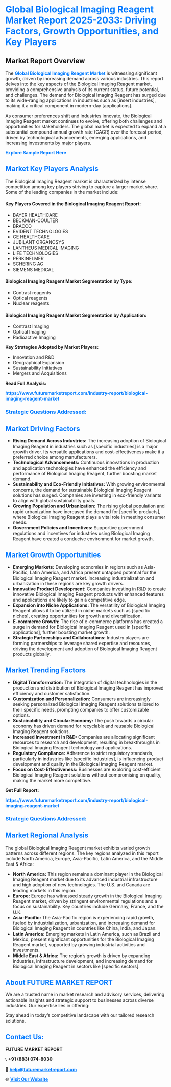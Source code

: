 <h1 style="color: #007BFF;">Global Biological Imaging Reagent Market Report 2025-2033: Driving Factors, Growth Opportunities, and Key Players</h1>

<section id="overview">
<h2>Market Report Overview</h2>
<p>The <a href="https://www.futuremarketreport.com/industry-report/biological-imaging-reagent-market" style="color: #007BFF; text-decoration: none;"><strong>Global Biological Imaging Reagent Market</strong></a> is witnessing significant growth, driven by increasing demand across various industries. This report delves into the key aspects of the Biological Imaging Reagent market, providing a comprehensive analysis of its current status, future potential, and challenges. The demand for Biological Imaging Reagent has surged due to its wide-ranging applications in industries such as [insert industries], making it a critical component in modern-day [applications].</p>
<p>As consumer preferences shift and industries innovate, the Biological Imaging Reagent market continues to evolve, offering both challenges and opportunities for stakeholders. The global market is expected to expand at a substantial compound annual growth rate (CAGR) over the forecast period, driven by technological advancements, emerging applications, and increasing investments by major players.</p>
</section>

<section id="overview">
<p><a href="https://www.futuremarketreport.com/request-sample/reportId=54198" style="color: #007BFF; text-decoration: none;"><strong>Explore Sample Report Here</strong></a></p>
</section>

<section id="key-players">
<h2 style="color: #007BFF;">Market Key Players Analysis</h2>
<p>The Biological Imaging Reagent market is characterized by intense competition among key players striving to capture a larger market share. Some of the leading companies in the market include:</p>
<h4>Key Players Covered in the Biological Imaging Reagent Report:</h4>
<ul><li>BAYER HEALTHCARE</li><li>BECKMAN-COULTER</li><li>BRACCO</li><li>EVIDENT TECHNOLOGIES</li><li>GE HEALTHCARE</li><li>JUBILANT ORGANOSYS</li><li>LANTHEUS MEDICAL IMAGING</li><li>LIFE TECHNOLOGIES</li><li>PERKINELMER</li><li>SCHERING AG</li><li>SIEMENS MEDICAL</li></ul>
<h4>Biological Imaging Reagent Market Segmentation by Type:</h4>
<ul><li>Contrast reagents</li><li>Optical reagents</li><li>Nuclear reagents</li></ul>

<h4>Biological Imaging Reagent Market Segmentation by Application:</h4>
<ul><li>Contrast Imaging</li><li>Optical Imaging</li><li>Radioactive Imaging</li></ul>
<p><strong>Key Strategies Adopted by Market Players:</strong></p>
<ul>
<li>Innovation and R&D</li>
<li>Geographical Expansion</li>
<li>Sustainability Initiatives</li>
<li>Mergers and Acquisitions</li>
</ul>
</section>

<section>
<p><strong>Read Full Analysis: </strong></p><a href="https://www.futuremarketreport.com/industry-report/biological-imaging-reagent-market" style="color: #007BFF; text-decoration: none;"><strong>https://www.futuremarketreport.com/industry-report/biological-imaging-reagent-market</strong></a>
<h3 style="color: #007BFF;">Strategic Questions Addressed:</h3>
</section>

<section id="driving-factors">
<h2 style="color: #007BFF;">Market Driving Factors</h2>
<ul>
<li><strong>Rising Demand Across Industries:</strong> The increasing adoption of Biological Imaging Reagent in industries such as [specific industries] is a major growth driver. Its versatile applications and cost-effectiveness make it a preferred choice among manufacturers.</li>
<li><strong>Technological Advancements:</strong> Continuous innovations in production and application technologies have enhanced the efficiency and performance of Biological Imaging Reagent, further boosting market demand.</li>
<li><strong>Sustainability and Eco-Friendly Initiatives:</strong> With growing environmental concerns, the demand for sustainable Biological Imaging Reagent solutions has surged. Companies are investing in eco-friendly variants to align with global sustainability goals.</li>
<li><strong>Growing Population and Urbanization:</strong> The rising global population and rapid urbanization have increased the demand for [specific products], where Biological Imaging Reagent plays a vital role in meeting consumer needs.</li>
<li><strong>Government Policies and Incentives:</strong> Supportive government regulations and incentives for industries using Biological Imaging Reagent have created a conducive environment for market growth.</li>
</ul>
</section>

<section id="growth-opportunities">
<h2 style="color: #007BFF;">Market Growth Opportunities</h2>
<ul>
<li><strong>Emerging Markets:</strong> Developing economies in regions such as Asia-Pacific, Latin America, and Africa present untapped potential for the Biological Imaging Reagent market. Increasing industrialization and urbanization in these regions are key growth drivers.</li>
<li><strong>Innovative Product Development:</strong> Companies investing in R&D to create innovative Biological Imaging Reagent products with enhanced features and applications are likely to gain a competitive edge.</li>
<li><strong>Expansion into Niche Applications:</strong> The versatility of Biological Imaging Reagent allows it to be utilized in niche markets such as [specific niches], creating opportunities for growth and diversification.</li>
<li><strong>E-commerce Growth:</strong> The rise of e-commerce platforms has created a surge in demand for Biological Imaging Reagent used in [specific applications], further boosting market growth.</li>
<li><strong>Strategic Partnerships and Collaborations:</strong> Industry players are forming partnerships to leverage shared expertise and resources, driving the development and adoption of Biological Imaging Reagent products globally.</li>
</ul>
</section>

<section id="trending-factors">
<h2 style="color: #007BFF;">Market Trending Factors</h2>
<ul>
<li><strong>Digital Transformation:</strong> The integration of digital technologies in the production and distribution of Biological Imaging Reagent has improved efficiency and customer satisfaction.</li>
<li><strong>Customization and Personalization:</strong> Consumers are increasingly seeking personalized Biological Imaging Reagent solutions tailored to their specific needs, prompting companies to offer customizable options.</li>
<li><strong>Sustainability and Circular Economy:</strong> The push towards a circular economy has driven demand for recyclable and reusable Biological Imaging Reagent solutions.</li>
<li><strong>Increased Investment in R&D:</strong> Companies are allocating significant resources to research and development, resulting in breakthroughs in Biological Imaging Reagent technology and applications.</li>
<li><strong>Regulatory Compliance:</strong> Adherence to strict regulatory standards, particularly in industries like [specific industries], is influencing product development and quality in the Biological Imaging Reagent market.</li>
<li><strong>Focus on Cost-Effectiveness:</strong> Businesses are exploring cost-efficient Biological Imaging Reagent solutions without compromising on quality, making the market more competitive.</li>
</ul>
</section>

<section>
<p><strong>Get Full Report: </strong></p><a href="https://www.futuremarketreport.com/industry-report/biological-imaging-reagent-market" style="color: #007BFF; text-decoration: none;"><strong>https://www.futuremarketreport.com/industry-report/biological-imaging-reagent-market</strong></a>
<h3 style="color: #007BFF;">Strategic Questions Addressed:</h3>
</section>


<section id="regional-analysis">
<h2 style="color: #007BFF;">Market Regional Analysis</h2>
<p>The global Biological Imaging Reagent market exhibits varied growth patterns across different regions. The key regions analyzed in this report include North America, Europe, Asia-Pacific, Latin America, and the Middle East & Africa:</p>
<ul>
<li><strong>North America:</strong> This region remains a dominant player in the Biological Imaging Reagent market due to its advanced industrial infrastructure and high adoption of new technologies. The U.S. and Canada are leading markets in this region.</li>
<li><strong>Europe:</strong> Europe has witnessed steady growth in the Biological Imaging Reagent market, driven by stringent environmental regulations and a focus on sustainability. Key countries include Germany, France, and the U.K.</li>
<li><strong>Asia-Pacific:</strong> The Asia-Pacific region is experiencing rapid growth, fueled by industrialization, urbanization, and increasing demand for Biological Imaging Reagent in countries like China, India, and Japan.</li>
<li><strong>Latin America:</strong> Emerging markets in Latin America, such as Brazil and Mexico, present significant opportunities for the Biological Imaging Reagent market, supported by growing industrial activities and investments.</li>
<li><strong>Middle East & Africa:</strong> The region’s growth is driven by expanding industries, infrastructure development, and increasing demand for Biological Imaging Reagent in sectors like [specific sectors].</li>
</ul>
</section>

<footer>
<h2 style="color: #007BFF;">About FUTURE MARKET REPORT</h2>
<p>We are a trusted name in market research and advisory services, delivering actionable insights and strategic support to businesses across diverse industries. Our expertise lies in offering:</p>

<p>Stay ahead in today’s competitive landscape with our tailored research solutions.</p>

<h2 style="color: #007BFF;">Contact Us:</h2>
<p><strong>FUTURE MARKET REPORT</strong></p>
<p>📞 <strong>+91 (883) 074-8030</strong></p>
<p>📧 <strong><a href="mailto:help@futuremarketreport.com" style="color: #007BFF;">help@futuremarketreport.com</a></strong></p>
<p>🌐 <strong><a href="https://www.futuremarketreport.com/" style="color: #007BFF;">Visit Our Website</a></strong></p>
</footer>